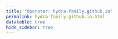 ```yaml
---
title: "Operator: hydra-family.github.io"
permalink: hydra-family.github.io.html
datatable: true
hide_sidebar: true
---
```


<div>                        <script type="text/javascript">window.PlotlyConfig = {MathJaxConfig: 'local'};</script>
        <script src="https://cdn.plot.ly/plotly-latest.min.js"></script>                <div id="6f741b64-4719-4a7c-b3e9-ad70fa0ac69a" class="plotly-graph-div" style="height:100%; width:100%;"></div>            <script type="text/javascript">                                    window.PLOTLYENV=window.PLOTLYENV || {};                                    if (document.getElementById("6f741b64-4719-4a7c-b3e9-ad70fa0ac69a")) {                    Plotly.newPlot(                        "6f741b64-4719-4a7c-b3e9-ad70fa0ac69a",                        [{"name": "exit probability (%)", "type": "scatter", "x": ["2019-10-31", "2019-11-01", "2019-11-02", "2019-11-03", "2019-11-04", "2019-11-05", "2019-11-06", "2019-11-07", "2019-11-08", "2019-11-09", "2019-11-10", "2019-11-11", "2019-11-12", "2019-11-13", "2019-11-14", "2019-11-15", "2019-11-16", "2019-11-17", "2019-11-18", "2019-11-19", "2019-11-20", "2019-11-21", "2019-11-22", "2019-11-23", "2019-11-24", "2019-11-25", "2019-11-26", "2019-11-27", "2019-11-28", "2019-11-29", "2019-11-30", "2019-12-01", "2019-12-02", "2019-12-03", "2019-12-04", "2019-12-05", "2019-12-06", "2019-12-07", "2019-12-08", "2019-12-09", "2019-12-10", "2019-12-11", "2019-12-12", "2019-12-13", "2019-12-14", "2019-12-15", "2019-12-16", "2019-12-17", "2019-12-18", "2019-12-19", "2019-12-20", "2019-12-21", "2019-12-22", "2019-12-23", "2019-12-24", "2019-12-25", "2019-12-26", "2019-12-27", "2019-12-28", "2019-12-29", "2019-12-30", "2019-12-31", "2020-01-01", "2020-01-02", "2020-01-03", "2020-01-04", "2020-01-05", "2020-01-06", "2020-01-07", "2020-01-08", "2020-01-09", "2020-01-10", "2020-01-11", "2020-01-12", "2020-01-13", "2020-01-14", "2020-01-15", "2020-01-16", "2020-01-17", "2020-01-18", "2020-01-19", "2020-01-20", "2020-01-21", "2020-01-22", "2020-01-23", "2020-01-24", "2020-01-25", "2020-01-26", "2020-01-27", "2020-01-28", "2020-01-29", "2020-01-30", "2020-01-31", "2020-02-01", "2020-02-02", "2020-02-03", "2020-02-04", "2020-02-05", "2020-02-06", "2020-02-07", "2020-02-08", "2020-02-09", "2020-02-10", "2020-02-11", "2020-02-12", "2020-02-13", "2020-02-14", "2020-02-15", "2020-02-16", "2020-02-17", "2020-02-18", "2020-02-19", "2020-02-20", "2020-02-21", "2020-02-22", "2020-02-23", "2020-02-24", "2020-02-25", "2020-02-26", "2020-02-27", "2020-02-28", "2020-02-29", "2020-02-29", "2020-02-29", "2020-02-29", "2020-02-29", "2020-02-29", "2020-02-29", "2020-02-29", "2020-02-29", "2020-02-29", "2020-02-29", "2020-02-29", "2020-02-29", "2020-02-29", "2020-02-29", "2020-02-29", "2020-02-29", "2020-02-29", "2020-02-29", "2020-02-29", "2020-02-29", "2020-02-29", "2020-02-29", "2020-02-29", "2020-03-01", "2020-03-02", "2020-03-03", "2020-03-04", "2020-03-05", "2020-03-06", "2020-03-07", "2020-03-08", "2020-03-09", "2020-03-10", "2020-03-11", "2020-03-12", "2020-03-13", "2020-03-14", "2020-03-15", "2020-03-16", "2020-03-17", "2020-03-18", "2020-03-19", "2020-03-20", "2020-03-21", "2020-03-22", "2020-03-23", "2020-03-24", "2020-03-25", "2020-03-26", "2020-03-27", "2020-03-28", "2020-03-29", "2020-03-30", "2020-03-31", "2020-04-01", "2020-04-02", "2020-04-03", "2020-04-04", "2020-04-05", "2020-04-06", "2020-04-07", "2020-04-08", "2020-04-09", "2020-04-10", "2020-04-11", "2020-04-12", "2020-04-13", "2020-04-14", "2020-04-15", "2020-04-16", "2020-04-17", "2020-04-18", "2020-04-19", "2020-04-20", "2020-04-21", "2020-04-22", "2020-04-23", "2020-04-24", "2020-04-25", "2020-04-26", "2020-04-27", "2020-04-28", "2020-04-29", "2020-04-30", "2020-05-01", "2020-05-02", "2020-05-03", "2020-05-04", "2020-05-05", "2020-05-06", "2020-05-07", "2020-05-08", "2020-05-09", "2020-05-10", "2020-05-12", "2020-05-12", "2020-05-13", "2020-05-14", "2020-05-15", "2020-05-16", "2020-05-17", "2020-05-18", "2020-05-19", "2020-05-20", "2020-05-20", "2020-05-20", "2020-05-20", "2020-05-20", "2020-05-20", "2020-05-20", "2020-05-20", "2020-05-20", "2020-05-20", "2020-05-20", "2020-05-20", "2020-05-20", "2020-05-20", "2020-05-20", "2020-05-20", "2020-05-20", "2020-05-20", "2020-05-20", "2020-05-20", "2020-05-21", "2020-05-21", "2020-05-21", "2020-05-21", "2020-05-21", "2020-05-21", "2020-05-21", "2020-05-21", "2020-05-21", "2020-05-21", "2020-05-21", "2020-05-21", "2020-05-21", "2020-05-21", "2020-05-21", "2020-05-21", "2020-05-21", "2020-05-21", "2020-05-21", "2020-05-21", "2020-05-21", "2020-05-21", "2020-05-21", "2020-05-22", "2020-05-22", "2020-05-22", "2020-05-22", "2020-05-22", "2020-05-22", "2020-05-22", "2020-05-22", "2020-05-22", "2020-05-22", "2020-05-22", "2020-05-22", "2020-05-22", "2020-05-22", "2020-05-22", "2020-05-22", "2020-05-22", "2020-05-22", "2020-05-22", "2020-05-22", "2020-05-22", "2020-05-22", "2020-05-22", "2020-05-22", "2020-05-23", "2020-05-24", "2020-05-25", "2020-05-26", "2020-05-27", "2020-05-28", "2020-05-29", "2020-05-30", "2020-05-31", "2020-06-01", "2020-06-02", "2020-06-03", "2020-06-04", "2020-06-05", "2020-06-06", "2020-06-07", "2020-06-08", "2020-06-09", "2020-06-10", "2020-06-11", "2020-06-12", "2020-06-13", "2020-06-14", "2020-06-15", "2020-06-16", "2020-06-17", "2020-06-18", "2020-06-19", "2020-06-20", "2020-06-21", "2020-06-22", "2020-06-22", "2020-06-22", "2020-06-22", "2020-06-22", "2020-06-22", "2020-06-22", "2020-06-22", "2020-06-22", "2020-06-22", "2020-06-22", "2020-06-22", "2020-06-22", "2020-06-22", "2020-06-22", "2020-06-22", "2020-06-22", "2020-06-22", "2020-06-22", "2020-06-22", "2020-06-22", "2020-06-22", "2020-06-22", "2020-06-22", "2020-06-23", "2020-06-24", "2020-06-25", "2020-06-26", "2020-06-27", "2020-06-28", "2020-06-29", "2020-06-30", "2020-07-01", "2020-07-02", "2020-07-03", "2020-07-04", "2020-07-05", "2020-07-06", "2020-07-07", "2020-07-08", "2020-07-09", "2020-07-10", "2020-07-11", "2020-07-12", "2020-07-13", "2020-07-14", "2020-07-15", "2020-07-16", "2020-07-17", "2020-07-18", "2020-07-19", "2020-07-20", "2020-07-21", "2020-07-22", "2020-07-23", "2020-07-24", "2020-07-25", "2020-07-26", "2020-07-27", "2020-07-28", "2020-07-29", "2020-07-30", "2020-07-31", "2020-08-01", "2020-08-02", "2020-08-03", "2020-08-04", "2020-08-04", "2020-08-05", "2020-08-06", "2020-08-07", "2020-08-08", "2020-08-09", "2020-08-10", "2020-08-11", "2020-08-12", "2020-08-13", "2020-08-14", "2020-08-15", "2020-08-16", "2020-08-17", "2020-08-18", "2020-08-19", "2020-08-20", "2020-08-21", "2020-08-22", "2020-08-23", "2020-08-24", "2020-08-25", "2020-08-26", "2020-08-27", "2020-08-28", "2020-08-29", "2020-08-30", "2020-08-31", "2020-09-01", "2020-09-02", "2020-09-03", "2020-09-04", "2020-09-05", "2020-09-06", "2020-09-08", "2020-09-09", "2020-09-10", "2020-09-11", "2020-09-12", "2020-09-13", "2020-09-14", "2020-09-15", "2020-09-16", "2020-09-17", "2020-09-18", "2020-09-19", "2020-09-20", "2020-09-21", "2020-09-22", "2020-09-23", "2020-09-24", "2020-09-25", "2020-09-26", "2020-09-27", "2020-09-28", "2020-09-29", "2020-09-30", "2020-10-01", "2020-10-02", "2020-10-03", "2020-10-04", "2020-10-05", "2020-10-06", "2020-10-07", "2020-10-08", "2020-10-09", "2020-10-10", "2020-10-11", "2020-10-12", "2020-10-13", "2020-10-14", "2020-10-15", "2020-10-16", "2020-10-17", "2020-10-18", "2020-10-19", "2020-10-20", "2020-10-21", "2020-10-22", "2020-10-23", "2020-10-24", "2020-10-25", "2020-10-26", "2020-10-27", "2020-10-28", "2020-10-30", "2020-10-31", "2020-11-01", "2020-11-02", "2020-11-03", "2020-11-04", "2020-11-05", "2020-11-06", "2020-11-07", "2020-11-08", "2020-11-09", "2020-11-10", "2020-11-11", "2020-11-12", "2020-11-13", "2020-11-14", "2020-11-15", "2020-11-17", "2020-11-18", "2020-11-19", "2020-11-20", "2020-11-21", "2020-11-22", "2020-11-23", "2020-11-24", "2020-11-25", "2020-11-26", "2020-11-27", "2020-11-28", "2020-11-29", "2020-11-30", "2020-12-01", "2020-12-02", "2020-12-03", "2020-12-04", "2020-12-05", "2020-12-06", "2020-12-07", "2020-12-09", "2020-12-10", "2020-12-11", "2020-12-12", "2020-12-13", "2020-12-14", "2020-12-16", "2020-12-19", "2020-12-20", "2020-12-22", "2020-12-24", "2020-12-25", "2020-12-26", "2020-12-27", "2020-12-28", "2020-12-29", "2020-12-30", "2020-12-31", "2021-01-01", "2021-01-02", "2021-01-03", "2021-01-04", "2021-01-05", "2021-01-07", "2021-01-08", "2021-01-09", "2021-01-10", "2021-01-11", "2021-01-12", "2021-01-13", "2021-01-14", "2021-01-15", "2021-01-16", "2021-01-17", "2021-01-18", "2021-01-19", "2021-01-20", "2021-01-21", "2021-01-22", "2021-01-23", "2021-01-24", "2021-01-25", "2021-01-26", "2021-01-27", "2021-01-28", "2021-01-29", "2021-01-30", "2021-01-31", "2021-02-01", "2021-02-02", "2021-02-03", "2021-02-04", "2021-02-05", "2021-02-06", "2021-02-07", "2021-02-08", "2021-02-09", "2021-02-10", "2021-02-11", "2021-02-12", "2021-02-13", "2021-02-14", "2021-02-15", "2021-02-16", "2021-02-17", "2021-02-18", "2021-02-19", "2021-02-20", "2021-02-21", "2021-02-22", "2021-02-23", "2021-02-24", "2021-02-25", "2021-02-26", "2021-02-27", "2021-02-28", "2021-03-01", "2021-03-02", "2021-03-03", "2021-03-04", "2021-03-05", "2021-03-06", "2021-03-07", "2021-03-08", "2021-03-09", "2021-03-10", "2021-03-11", "2021-03-13", "2021-03-14", "2021-03-15", "2021-03-16", "2021-03-17", "2021-03-18", "2021-03-19", "2021-03-20", "2021-03-21", "2021-03-22", "2021-03-23", "2021-03-24", "2021-03-25", "2021-03-26", "2021-03-27", "2021-03-28", "2021-03-29", "2021-03-30", "2021-03-31", "2021-04-01", "2021-04-02", "2021-04-03", "2021-04-04", "2021-04-05", "2021-04-06", "2021-04-07", "2021-04-08", "2021-04-09", "2021-04-10", "2021-04-11", "2021-04-12", "2021-04-13", "2021-04-14", "2021-04-15", "2021-04-16", "2021-04-17", "2021-04-18", "2021-04-19", "2021-04-20", "2021-04-21", "2021-04-22", "2021-04-23", "2021-04-24", "2021-04-25", "2021-04-26", "2021-04-27", "2021-04-28", "2021-04-29", "2021-04-30", "2021-05-01", "2021-05-02", "2021-05-03", "2021-05-04", "2021-05-05", "2021-05-06", "2021-05-07", "2021-05-08", "2021-05-09", "2021-05-10", "2021-05-11", "2021-05-12", "2021-05-13", "2021-05-14", "2021-05-15", "2021-05-16", "2021-05-17", "2021-05-18", "2021-05-19", "2021-05-20", "2021-05-21", "2021-05-22", "2021-05-23", "2021-05-24", "2021-05-25", "2021-05-26", "2021-05-27", "2021-05-28", "2021-05-29", "2021-05-30", "2021-05-31", "2021-06-01", "2021-06-02", "2021-06-03", "2021-06-04", "2021-06-05", "2021-06-06", "2021-06-07", "2021-06-09", "2021-06-10", "2021-06-11", "2021-06-12", "2021-06-13", "2021-06-14", "2021-06-15", "2021-06-16", "2021-06-17", "2021-06-18", "2021-06-19", "2021-06-20", "2021-06-21", "2021-06-22", "2021-06-23", "2021-06-24", "2021-06-25", "2021-06-26", "2021-06-27", "2021-06-28", "2021-06-29", "2021-06-30", "2021-07-01", "2021-07-02", "2021-07-03"], "xaxis": "x", "y": [0.15, 0.15, 0.12, 0.11, 0.11, 0.12, 0.15, 0.15, 0.16, 0.17, 0.18, 0.17, 0.16, 0.2, 0.18, 0.17, 0.13, 0.16, 0.17, 0.17, 0.18, 0.15, 0.16, 0.16, 0.16, 0.16, 0.16, 0.17, 0.17, 0.17, 0.16, 0.16, 0.14, 0.15, 0.15, 0.12, 0.14, 0.16, 0.13, 0.13, 0.15, 0.13, 0.14, 0.16, 0.16, 0.18, 0.17, 0.17, 0.14, 0.15, 0.16, 0.16, 0.16, 0.17, 0.16, 0.15, 0.14, 0.16, 0.17, 0.13, 0.14, 0.15, 0.15, 0.17, 0.16, 0.14, 0.17, 0.18, 0.13, 0.14, 0.13, 0.13, 0.14, 0.14, 0.15, 0.16, 0.13, 0.16, 0.15, 0.18, 0.15, 0.15, 0.16, 0.18, 0.17, 0.16, 0.18, 0.18, 0.19, 0.16, 0.15, 0.14, 0.18, 0.19, 0.19, 0.18, 0.15, 0.17, 0.14, 0.16, 0.17, 0.19, 0.17, 0.19, 0.19, 0.17, 0.17, 0.14, 0.14, 0.15, 0.14, 0.12, 0.15, 0.16, 0.14, 0.14, 0.14, 0.14, 0.15, 0.14, 0.14, 0.14, 0.14, 0.14, 0.14, 0.14, 0.14, 0.14, 0.14, 0.14, 0.14, 0.14, 0.14, 0.14, 0.14, 0.14, 0.14, 0.14, 0.14, 0.14, 0.14, 0.14, 0.14, 0.14, 0.14, 0.12, 0.12, 0.13, 0.14, 0.14, 0.14, 0.15, 0.17, 0.16, 0.17, 0.16, 0.14, 0.14, 0.14, 0.13, 0.14, 0.16, 0.15, 0.14, 0.13, 0.14, 0.15, 0.14, 0.15, 0.14, 0.13, 0.14, 0.12, 0.12, 0.14, 0.12, 0.13, 0.13, 0.12, 0.13, 0.13, 0.13, 0.14, 0.14, 0.14, 0.14, 0.14, 0.14, 0.14, 0.13, 0.12, 0.14, 0.13, 0.13, 0.14, 0.15, 0.12, 0.14, 0.14, 0.14, 0.14, 0.13, 0.13, 0.13, 0.13, 0.14, 0.12, 0.13, 0.13, 0.13, 0.13, 0.12, 0.11, 0.12, 0.12, 0.11, 0.11, 0.11, 0.1, 0.12, 0.12, 0.12, 0.12, 0.13, 0.13, 0.13, 0.13, 0.14, 0.13, 0.13, 0.13, 0.13, 0.13, 0.14, 0.13, 0.13, 0.13, 0.13, 0.13, 0.14, 0.13, 0.13, 0.13, 0.13, 0.13, 0.14, 0.11, 0.13, 0.14, 0.11, 0.11, 0.13, 0.14, 0.11, 0.11, 0.14, 0.11, 0.13, 0.14, 0.11, 0.11, 0.14, 0.11, 0.13, 0.14, 0.11, 0.11, 0.13, 0.14, 0.14, 0.15, 0.15, 0.14, 0.15, 0.14, 0.14, 0.15, 0.15, 0.14, 0.11, 0.15, 0.15, 0.14, 0.16, 0.15, 0.14, 0.14, 0.15, 0.15, 0.14, 0.16, 0.15, 0.13, 0.14, 0.15, 0.15, 0.14, 0.12, 0.12, 0.12, 0.12, 0.11, 0.12, 0.13, 0.12, 0.13, 0.1, 0.12, 0.12, 0.11, 0.11, 0.13, 0.14, 0.15, 0.17, 0.16, 0.18, 0.18, 0.2, 0.2, 0.19, 0.19, 0.24, 0.24, 0.24, 0.25, 0.24, 0.24, 0.25, 0.25, 0.24, 0.23, 0.24, 0.24, 0.25, 0.24, 0.24, 0.24, 0.24, 0.24, 0.24, 0.24, 0.25, 0.24, 0.24, 0.25, 0.25, 0.25, 0.24, 0.23, 0.22, 0.23, 0.22, 0.2, 0.2, 0.22, 0.22, 0.23, 0.25, 0.25, 0.28, 0.27, 0.29, 0.29, 0.29, 0.26, 0.27, 0.2, 0.22, 0.24, 0.27, 0.25, 0.25, 0.24, 0.2, 0.22, 0.23, 0.21, 0.22, 0.21, 0.21, 0.2, 0.21, 0.21, 0.2, 0.2, 0.19, 0.2, 0.21, 0.22, 0.23, 0.23, 0.25, 0.25, 0.23, 0.24, 0.25, 0.25, 0.24, 0.23, 0.24, 0.23, 0.27, 0.28, 0.25, 0.26, 0.26, 0.26, 0.28, 0.27, 0.25, 0.28, 0.29, 0.28, 0.26, 0.26, 0.25, 0.22, 0.25, 0.24, 0.27, 0.29, 0.27, 0.26, 0.23, 0.24, 0.24, 0.23, 0.22, 0.23, 0.23, 0.24, 0.26, 0.25, 0.22, 0.25, 0.23, 0.23, 0.24, 0.22, 0.23, 0.24, 0.24, 0.23, 0.24, 0.26, 0.24, 0.23, 0.25, 0.23, 0.25, 0.25, 0.28, 0.26, 0.24, 0.24, 0.25, 0.26, 0.25, 0.25, 0.25, 0.25, 0.25, 0.25, 0.23, 0.26, 0.27, 0.28, 0.28, 0.26, 0.26, 0.25, 0.27, 0.27, 0.25, 0.3, 0.28, 0.31, 0.33, 0.32, 0.3, 0.3, 0.28, 0.29, 0.27, 0.28, 0.31, 0.29, 0.28, 0.29, 0.28, 0.3, 0.27, 0.27, 0.25, 0.27, 0.25, 0.25, 0.26, 0.26, 0.24, 0.26, 0.27, 0.27, 0.28, 0.26, 0.26, 0.25, 0.27, 0.28, 0.3, 0.3, 0.36, 0.38, 0.33, 0.4, 0.43, 0.46, 0.51, 0.55, 0.61, 0.58, 0.64, 0.61, 0.59, 0.59, 0.6, 0.54, 0.6, 0.57, 0.55, 0.58, 0.56, 0.5, 0.52, 0.57, 0.59, 0.59, 0.57, 0.51, 0.59, 0.7, 0.65, 0.67, 0.7, 0.79, 0.81, 0.84, 0.89, 0.91, 0.91, 0.94, 0.92, 0.95, 0.98, 1.0, 0.89, 0.99, 0.98, 0.93, 0.98, 0.97, 0.93, 0.99, 1.09, 1.15, 1.14, 1.05, 1.02, 1.08, 1.08, 1.04, 1.0, 1.03, 1.01, 1.02, 1.05, 1.08, 1.24, 1.34, 1.45, 1.23, 1.21, 1.17, 1.11, 1.19, 1.23, 1.18, 1.2, 1.18, 1.21, 1.24, 1.23, 1.23, 1.2, 1.15, 1.25, 1.26, 1.25, 1.23, 1.21, 1.29, 1.43, 1.38, 1.37, 1.42, 1.45, 1.49, 1.46, 1.46, 1.42, 1.39, 1.47, 1.47, 1.38, 1.47, 1.47, 1.48, 1.5, 1.42, 1.43, 1.45, 1.44, 1.48, 1.38, 1.31, 1.35, 1.37, 1.34, 1.37, 1.39, 1.36, 1.32, 1.33, 1.36, 1.42, 1.46, 1.45, 1.46, 1.52, 1.52, 1.49, 1.35, 1.54, 1.56, 1.67, 1.57, 1.61, 1.64, 1.64, 1.57, 1.6, 1.53, 1.67, 1.7, 1.61, 1.61, 1.53, 1.55, 1.65, 1.64, 1.52, 1.59, 1.51, 1.47, 1.54, 1.55, 1.58, 1.57, 1.57, 1.55, 1.57, 1.6, 1.6, 1.62, 1.61, 1.61, 1.53, 1.45, 1.39, 1.46, 1.5, 1.47, 1.5, 1.56, 1.53, 1.5, 1.47, 1.44, 1.47, 1.6, 1.65, 1.8, 1.84, 1.87, 2.01, 2.01, 2.0, 2.03, 2.09, 2.07, 2.14, 2.24, 2.16, 2.25, 2.26, 2.36, 2.4, 2.49, 2.53, 2.59], "yaxis": "y"}, {"name": "guard probability (%)", "type": "scatter", "x": ["2019-10-31", "2019-11-01", "2019-11-02", "2019-11-03", "2019-11-04", "2019-11-05", "2019-11-06", "2019-11-07", "2019-11-08", "2019-11-09", "2019-11-10", "2019-11-11", "2019-11-12", "2019-11-13", "2019-11-14", "2019-11-15", "2019-11-16", "2019-11-17", "2019-11-18", "2019-11-19", "2019-11-20", "2019-11-21", "2019-11-22", "2019-11-23", "2019-11-24", "2019-11-25", "2019-11-26", "2019-11-27", "2019-11-28", "2019-11-29", "2019-11-30", "2019-12-01", "2019-12-02", "2019-12-03", "2019-12-04", "2019-12-05", "2019-12-06", "2019-12-07", "2019-12-08", "2019-12-09", "2019-12-10", "2019-12-11", "2019-12-12", "2019-12-13", "2019-12-14", "2019-12-15", "2019-12-16", "2019-12-17", "2019-12-18", "2019-12-19", "2019-12-20", "2019-12-21", "2019-12-22", "2019-12-23", "2019-12-24", "2019-12-25", "2019-12-26", "2019-12-27", "2019-12-28", "2019-12-29", "2019-12-30", "2019-12-31", "2020-01-01", "2020-01-02", "2020-01-03", "2020-01-04", "2020-01-05", "2020-01-06", "2020-01-07", "2020-01-08", "2020-01-09", "2020-01-10", "2020-01-11", "2020-01-12", "2020-01-13", "2020-01-14", "2020-01-15", "2020-01-16", "2020-01-17", "2020-01-18", "2020-01-19", "2020-01-20", "2020-01-21", "2020-01-22", "2020-01-23", "2020-01-24", "2020-01-25", "2020-01-26", "2020-01-27", "2020-01-28", "2020-01-29", "2020-01-30", "2020-01-31", "2020-02-01", "2020-02-02", "2020-02-03", "2020-02-04", "2020-02-05", "2020-02-06", "2020-02-07", "2020-02-08", "2020-02-09", "2020-02-10", "2020-02-11", "2020-02-12", "2020-02-13", "2020-02-14", "2020-02-15", "2020-02-16", "2020-02-17", "2020-02-18", "2020-02-19", "2020-02-20", "2020-02-21", "2020-02-22", "2020-02-23", "2020-02-24", "2020-02-25", "2020-02-26", "2020-02-27", "2020-02-28", "2020-02-29", "2020-02-29", "2020-02-29", "2020-02-29", "2020-02-29", "2020-02-29", "2020-02-29", "2020-02-29", "2020-02-29", "2020-02-29", "2020-02-29", "2020-02-29", "2020-02-29", "2020-02-29", "2020-02-29", "2020-02-29", "2020-02-29", "2020-02-29", "2020-02-29", "2020-02-29", "2020-02-29", "2020-02-29", "2020-02-29", "2020-02-29", "2020-03-01", "2020-03-02", "2020-03-03", "2020-03-04", "2020-03-05", "2020-03-06", "2020-03-07", "2020-03-08", "2020-03-09", "2020-03-10", "2020-03-11", "2020-03-12", "2020-03-13", "2020-03-14", "2020-03-15", "2020-03-16", "2020-03-17", "2020-03-18", "2020-03-19", "2020-03-20", "2020-03-21", "2020-03-22", "2020-03-23", "2020-03-24", "2020-03-25", "2020-03-26", "2020-03-27", "2020-03-28", "2020-03-29", "2020-03-30", "2020-03-31", "2020-04-01", "2020-04-02", "2020-04-03", "2020-04-04", "2020-04-05", "2020-04-06", "2020-04-07", "2020-04-08", "2020-04-09", "2020-04-10", "2020-04-11", "2020-04-12", "2020-04-13", "2020-04-14", "2020-04-15", "2020-04-16", "2020-04-17", "2020-04-18", "2020-04-19", "2020-04-20", "2020-04-21", "2020-04-22", "2020-04-23", "2020-04-24", "2020-04-25", "2020-04-26", "2020-04-27", "2020-04-28", "2020-04-29", "2020-04-30", "2020-05-01", "2020-05-02", "2020-05-03", "2020-05-04", "2020-05-05", "2020-05-06", "2020-05-07", "2020-05-08", "2020-05-09", "2020-05-10", "2020-05-12", "2020-05-12", "2020-05-13", "2020-05-14", "2020-05-15", "2020-05-16", "2020-05-17", "2020-05-18", "2020-05-19", "2020-05-20", "2020-05-20", "2020-05-20", "2020-05-20", "2020-05-20", "2020-05-20", "2020-05-20", "2020-05-20", "2020-05-20", "2020-05-20", "2020-05-20", "2020-05-20", "2020-05-20", "2020-05-20", "2020-05-20", "2020-05-20", "2020-05-20", "2020-05-20", "2020-05-20", "2020-05-20", "2020-05-21", "2020-05-21", "2020-05-21", "2020-05-21", "2020-05-21", "2020-05-21", "2020-05-21", "2020-05-21", "2020-05-21", "2020-05-21", "2020-05-21", "2020-05-21", "2020-05-21", "2020-05-21", "2020-05-21", "2020-05-21", "2020-05-21", "2020-05-21", "2020-05-21", "2020-05-21", "2020-05-21", "2020-05-21", "2020-05-21", "2020-05-22", "2020-05-22", "2020-05-22", "2020-05-22", "2020-05-22", "2020-05-22", "2020-05-22", "2020-05-22", "2020-05-22", "2020-05-22", "2020-05-22", "2020-05-22", "2020-05-22", "2020-05-22", "2020-05-22", "2020-05-22", "2020-05-22", "2020-05-22", "2020-05-22", "2020-05-22", "2020-05-22", "2020-05-22", "2020-05-22", "2020-05-22", "2020-05-23", "2020-05-24", "2020-05-25", "2020-05-26", "2020-05-27", "2020-05-28", "2020-05-29", "2020-05-30", "2020-05-31", "2020-06-01", "2020-06-02", "2020-06-03", "2020-06-04", "2020-06-05", "2020-06-06", "2020-06-07", "2020-06-08", "2020-06-09", "2020-06-10", "2020-06-11", "2020-06-12", "2020-06-13", "2020-06-14", "2020-06-15", "2020-06-16", "2020-06-17", "2020-06-18", "2020-06-19", "2020-06-20", "2020-06-21", "2020-06-22", "2020-06-22", "2020-06-22", "2020-06-22", "2020-06-22", "2020-06-22", "2020-06-22", "2020-06-22", "2020-06-22", "2020-06-22", "2020-06-22", "2020-06-22", "2020-06-22", "2020-06-22", "2020-06-22", "2020-06-22", "2020-06-22", "2020-06-22", "2020-06-22", "2020-06-22", "2020-06-22", "2020-06-22", "2020-06-22", "2020-06-22", "2020-06-23", "2020-06-24", "2020-06-25", "2020-06-26", "2020-06-27", "2020-06-28", "2020-06-29", "2020-06-30", "2020-07-01", "2020-07-02", "2020-07-03", "2020-07-04", "2020-07-05", "2020-07-06", "2020-07-07", "2020-07-08", "2020-07-09", "2020-07-10", "2020-07-11", "2020-07-12", "2020-07-13", "2020-07-14", "2020-07-15", "2020-07-16", "2020-07-17", "2020-07-18", "2020-07-19", "2020-07-20", "2020-07-21", "2020-07-22", "2020-07-23", "2020-07-24", "2020-07-25", "2020-07-26", "2020-07-27", "2020-07-28", "2020-07-29", "2020-07-30", "2020-07-31", "2020-08-01", "2020-08-02", "2020-08-03", "2020-08-04", "2020-08-04", "2020-08-05", "2020-08-06", "2020-08-07", "2020-08-08", "2020-08-09", "2020-08-10", "2020-08-11", "2020-08-12", "2020-08-13", "2020-08-14", "2020-08-15", "2020-08-16", "2020-08-17", "2020-08-18", "2020-08-19", "2020-08-20", "2020-08-21", "2020-08-22", "2020-08-23", "2020-08-24", "2020-08-25", "2020-08-26", "2020-08-27", "2020-08-28", "2020-08-29", "2020-08-30", "2020-08-31", "2020-09-01", "2020-09-02", "2020-09-03", "2020-09-04", "2020-09-05", "2020-09-06", "2020-09-08", "2020-09-09", "2020-09-10", "2020-09-11", "2020-09-12", "2020-09-13", "2020-09-14", "2020-09-15", "2020-09-16", "2020-09-17", "2020-09-18", "2020-09-19", "2020-09-20", "2020-09-21", "2020-09-22", "2020-09-23", "2020-09-24", "2020-09-25", "2020-09-26", "2020-09-27", "2020-09-28", "2020-09-29", "2020-09-30", "2020-10-01", "2020-10-02", "2020-10-03", "2020-10-04", "2020-10-05", "2020-10-06", "2020-10-07", "2020-10-08", "2020-10-09", "2020-10-10", "2020-10-11", "2020-10-12", "2020-10-13", "2020-10-14", "2020-10-15", "2020-10-16", "2020-10-17", "2020-10-18", "2020-10-19", "2020-10-20", "2020-10-21", "2020-10-22", "2020-10-23", "2020-10-24", "2020-10-25", "2020-10-26", "2020-10-27", "2020-10-28", "2020-10-30", "2020-10-31", "2020-11-01", "2020-11-02", "2020-11-03", "2020-11-04", "2020-11-05", "2020-11-06", "2020-11-07", "2020-11-08", "2020-11-09", "2020-11-10", "2020-11-11", "2020-11-12", "2020-11-13", "2020-11-14", "2020-11-15", "2020-11-17", "2020-11-18", "2020-11-19", "2020-11-20", "2020-11-21", "2020-11-22", "2020-11-23", "2020-11-24", "2020-11-25", "2020-11-26", "2020-11-27", "2020-11-28", "2020-11-29", "2020-11-30", "2020-12-01", "2020-12-02", "2020-12-03", "2020-12-04", "2020-12-05", "2020-12-06", "2020-12-07", "2020-12-09", "2020-12-10", "2020-12-11", "2020-12-12", "2020-12-13", "2020-12-14", "2020-12-16", "2020-12-19", "2020-12-20", "2020-12-22", "2020-12-24", "2020-12-25", "2020-12-26", "2020-12-27", "2020-12-28", "2020-12-29", "2020-12-30", "2020-12-31", "2021-01-01", "2021-01-02", "2021-01-03", "2021-01-04", "2021-01-05", "2021-01-07", "2021-01-08", "2021-01-09", "2021-01-10", "2021-01-11", "2021-01-12", "2021-01-13", "2021-01-14", "2021-01-15", "2021-01-16", "2021-01-17", "2021-01-18", "2021-01-19", "2021-01-20", "2021-01-21", "2021-01-22", "2021-01-23", "2021-01-24", "2021-01-25", "2021-01-26", "2021-01-27", "2021-01-28", "2021-01-29", "2021-01-30", "2021-01-31", "2021-02-01", "2021-02-02", "2021-02-03", "2021-02-04", "2021-02-05", "2021-02-06", "2021-02-07", "2021-02-08", "2021-02-09", "2021-02-10", "2021-02-11", "2021-02-12", "2021-02-13", "2021-02-14", "2021-02-15", "2021-02-16", "2021-02-17", "2021-02-18", "2021-02-19", "2021-02-20", "2021-02-21", "2021-02-22", "2021-02-23", "2021-02-24", "2021-02-25", "2021-02-26", "2021-02-27", "2021-02-28", "2021-03-01", "2021-03-02", "2021-03-03", "2021-03-04", "2021-03-05", "2021-03-06", "2021-03-07", "2021-03-08", "2021-03-09", "2021-03-10", "2021-03-11", "2021-03-13", "2021-03-14", "2021-03-15", "2021-03-16", "2021-03-17", "2021-03-18", "2021-03-19", "2021-03-20", "2021-03-21", "2021-03-22", "2021-03-23", "2021-03-24", "2021-03-25", "2021-03-26", "2021-03-27", "2021-03-28", "2021-03-29", "2021-03-30", "2021-03-31", "2021-04-01", "2021-04-02", "2021-04-03", "2021-04-04", "2021-04-05", "2021-04-06", "2021-04-07", "2021-04-08", "2021-04-09", "2021-04-10", "2021-04-11", "2021-04-12", "2021-04-13", "2021-04-14", "2021-04-15", "2021-04-16", "2021-04-17", "2021-04-18", "2021-04-19", "2021-04-20", "2021-04-21", "2021-04-22", "2021-04-23", "2021-04-24", "2021-04-25", "2021-04-26", "2021-04-27", "2021-04-28", "2021-04-29", "2021-04-30", "2021-05-01", "2021-05-02", "2021-05-03", "2021-05-04", "2021-05-05", "2021-05-06", "2021-05-07", "2021-05-08", "2021-05-09", "2021-05-10", "2021-05-11", "2021-05-12", "2021-05-13", "2021-05-14", "2021-05-15", "2021-05-16", "2021-05-17", "2021-05-18", "2021-05-19", "2021-05-20", "2021-05-21", "2021-05-22", "2021-05-23", "2021-05-24", "2021-05-25", "2021-05-26", "2021-05-27", "2021-05-28", "2021-05-29", "2021-05-30", "2021-05-31", "2021-06-01", "2021-06-02", "2021-06-03", "2021-06-04", "2021-06-05", "2021-06-06", "2021-06-07", "2021-06-09", "2021-06-10", "2021-06-11", "2021-06-12", "2021-06-13", "2021-06-14", "2021-06-15", "2021-06-16", "2021-06-17", "2021-06-18", "2021-06-19", "2021-06-20", "2021-06-21", "2021-06-22", "2021-06-23", "2021-06-24", "2021-06-25", "2021-06-26", "2021-06-27", "2021-06-28", "2021-06-29", "2021-06-30", "2021-07-01", "2021-07-02", "2021-07-03"], "xaxis": "x", "y": [0.0, 0.0, 0.0, 0.0, 0.0, 0.0, 0.0, 0.0, 0.0, 0.0, 0.0, 0.0, 0.0, 0.0, 0.0, 0.0, 0.0, 0.0, 0.0, 0.0, 0.0, 0.0, 0.0, 0.0, 0.0, 0.0, 0.0, 0.0, 0.0, 0.0, 0.0, 0.0, 0.0, 0.0, 0.0, 0.0, 0.0, 0.0, 0.0, 0.0, 0.0, 0.0, 0.0, 0.0, 0.0, 0.0, 0.0, 0.0, 0.0, 0.0, 0.0, 0.0, 0.0, 0.0, 0.0, 0.0, 0.0, 0.0, 0.0, 0.0, 0.0, 0.0, 0.0, 0.0, 0.0, 0.0, 0.0, 0.0, 0.0, 0.0, 0.0, 0.0, 0.0, 0.0, 0.0, 0.0, 0.0, 0.0, 0.0, 0.0, 0.0, 0.0, 0.0, 0.0, 0.0, 0.0, 0.0, 0.0, 0.0, 0.0, 0.0, 0.0, 0.0, 0.0, 0.0, 0.0, 0.0, 0.0, 0.0, 0.0, 0.0, 0.0, 0.0, 0.0, 0.0, 0.0, 0.0, 0.0, 0.0, 0.0, 0.0, 0.0, 0.0, 0.0, 0.0, 0.0, 0.0, 0.0, 0.0, 0.0, 0.0, 0.0, 0.0, 0.0, 0.0, 0.0, 0.0, 0.0, 0.0, 0.0, 0.0, 0.0, 0.0, 0.0, 0.0, 0.0, 0.0, 0.0, 0.0, 0.0, 0.0, 0.0, 0.0, 0.0, 0.0, 0.0, 0.0, 0.0, 0.0, 0.0, 0.0, 0.0, 0.0, 0.0, 0.0, 0.0, 0.0, 0.0, 0.0, 0.0, 0.0, 0.0, 0.0, 0.0, 0.0, 0.0, 0.0, 0.0, 0.0, 0.0, 0.0, 0.0, 0.0, 0.0, 0.0, 0.0, 0.0, 0.0, 0.0, 0.0, 0.0, 0.0, 0.0, 0.0, 0.0, 0.0, 0.0, 0.0, 0.0, 0.0, 0.0, 0.0, 0.0, 0.0, 0.0, 0.0, 0.0, 0.0, 0.0, 0.0, 0.0, 0.0, 0.0, 0.0, 0.0, 0.0, 0.0, 0.0, 0.0, 0.0, 0.0, 0.0, 0.0, 0.0, 0.0, 0.0, 0.0, 0.0, 0.0, 0.0, 0.0, 0.0, 0.0, 0.0, 0.0, 0.0, 0.0, 0.0, 0.0, 0.0, 0.0, 0.0, 0.0, 0.0, 0.0, 0.0, 0.0, 0.0, 0.0, 0.0, 0.0, 0.0, 0.0, 0.0, 0.0, 0.0, 0.0, 0.0, 0.0, 0.0, 0.0, 0.0, 0.0, 0.0, 0.0, 0.0, 0.0, 0.0, 0.0, 0.0, 0.0, 0.0, 0.0, 0.0, 0.0, 0.0, 0.0, 0.0, 0.0, 0.0, 0.0, 0.0, 0.0, 0.0, 0.0, 0.0, 0.0, 0.0, 0.0, 0.0, 0.0, 0.0, 0.0, 0.0, 0.0, 0.0, 0.0, 0.0, 0.0, 0.0, 0.0, 0.0, 0.0, 0.0, 0.0, 0.0, 0.0, 0.0, 0.0, 0.0, 0.0, 0.0, 0.0, 0.0, 0.0, 0.0, 0.0, 0.0, 0.0, 0.0, 0.0, 0.0, 0.0, 0.0, 0.0, 0.0, 0.0, 0.0, 0.0, 0.0, 0.0, 0.0, 0.0, 0.0, 0.0, 0.0, 0.0, 0.0, 0.0, 0.0, 0.0, 0.0, 0.0, 0.0, 0.0, 0.0, 0.0, 0.0, 0.0, 0.0, 0.0, 0.0, 0.0, 0.0, 0.0, 0.0, 0.0, 0.0, 0.0, 0.0, 0.0, 0.0, 0.0, 0.0, 0.0, 0.0, 0.0, 0.0, 0.0, 0.0, 0.0, 0.0, 0.0, 0.0, 0.0, 0.0, 0.0, 0.0, 0.0, 0.0, 0.0, 0.0, 0.0, 0.0, 0.01, 0.0, 0.01, 0.01, 0.0, 0.0, 0.0, 0.0, 0.01, 0.01, 0.01, 0.01, 0.01, 0.01, 0.01, 0.0, 0.0, 0.0, 0.0, 0.0, 0.0, 0.0, 0.0, 0.0, 0.0, 0.0, 0.0, 0.0, 0.0, 0.0, 0.0, 0.0, 0.0, 0.0, 0.0, 0.0, 0.0, 0.0, 0.0, 0.0, 0.0, 0.0, 0.0, 0.0, 0.0, 0.0, 0.0, 0.0, 0.0, 0.0, 0.0, 0.0, 0.0, 0.0, 0.0, 0.0, 0.0, 0.0, 0.0, 0.0, 0.0, 0.0, 0.0, 0.0, 0.0, 0.0, 0.0, 0.0, 0.0, 0.0, 0.0, 0.0, 0.0, 0.0, 0.0, 0.0, 0.0, 0.0, 0.0, 0.0, 0.0, 0.0, 0.0, 0.0, 0.0, 0.0, 0.0, 0.0, 0.0, 0.0, 0.0, 0.0, 0.0, 0.0, 0.0, 0.0, 0.0, 0.0, 0.0, 0.0, 0.0, 0.0, 0.0, 0.0, 0.0, 0.0, 0.0, 0.0, 0.0, 0.0, 0.0, 0.0, 0.0, 0.0, 0.0, 0.0, 0.0, 0.0, 0.0, 0.0, 0.0, 0.0, 0.0, 0.0, 0.0, 0.0, 0.0, 0.0, 0.0, 0.0, 0.0, 0.0, 0.0, 0.0, 0.0, 0.0, 0.0, 0.0, 0.0, 0.0, 0.0, 0.0, 0.0, 0.0, 0.0, 0.0, 0.0, 0.0, 0.0, 0.0, 0.0, 0.0, 0.0, 0.0, 0.0, 0.0, 0.0, 0.0, 0.0, 0.0, 0.0, 0.0, 0.0, 0.0, 0.0, 0.0, 0.0, 0.0, 0.0, 0.0, 0.0, 0.0, 0.0, 0.0, 0.0, 0.0, 0.0, 0.0, 0.0, 0.0, 0.0, 0.01, 0.0, 0.0, 0.0, 0.0, 0.0, 0.0, 0.0, 0.0, 0.0, 0.0, 0.0, 0.0, 0.0, 0.0, 0.0, 0.0, 0.0, 0.0, 0.0, 0.0, 0.0, 0.0, 0.0, 0.0, 0.0, 0.0, 0.0, 0.0, 0.0, 0.0, 0.0, 0.0, 0.0, 0.0, 0.0, 0.0, 0.0, 0.0, 0.0, 0.0, 0.0, 0.0, 0.0, 0.0, 0.0, 0.0, 0.0, 0.0, 0.0, 0.0, 0.0, 0.0, 0.0, 0.0, 0.0, 0.0, 0.0, 0.0, 0.0, 0.0, 0.0, 0.0, 0.0, 0.0, 0.0, 0.0, 0.0, 0.0, 0.0, 0.0, 0.0, 0.0, 0.0, 0.0, 0.0, 0.0, 0.0, 0.0, 0.0, 0.0, 0.0, 0.0, 0.0, 0.0, 0.0, 0.0, 0.0, 0.0, 0.0, 0.0, 0.0, 0.0, 0.0, 0.0, 0.0, 0.0, 0.0, 0.0, 0.0, 0.0, 0.0, 0.0, 0.0, 0.0, 0.0, 0.0, 0.0, 0.0, 0.0, 0.0, 0.0, 0.0, 0.0, 0.0, 0.0, 0.0, 0.0, 0.0, 0.0, 0.0, 0.0, 0.0, 0.0, 0.0, 0.0, 0.0, 0.0, 0.0, 0.0, 0.0, 0.0, 0.0, 0.0, 0.0, 0.0, 0.0, 0.0, 0.0, 0.0, 0.0, 0.0, 0.0, 0.0, 0.0, 0.0, 0.0, 0.0, 0.0, 0.0, 0.0, 0.0, 0.0, 0.0, 0.0, 0.0], "yaxis": "y"}, {"name": "advertised bandwidth", "type": "scatter", "x": ["2019-10-31", "2019-11-01", "2019-11-02", "2019-11-03", "2019-11-04", "2019-11-05", "2019-11-06", "2019-11-07", "2019-11-08", "2019-11-09", "2019-11-10", "2019-11-11", "2019-11-12", "2019-11-13", "2019-11-14", "2019-11-15", "2019-11-16", "2019-11-17", "2019-11-18", "2019-11-19", "2019-11-20", "2019-11-21", "2019-11-22", "2019-11-23", "2019-11-24", "2019-11-25", "2019-11-26", "2019-11-27", "2019-11-28", "2019-11-29", "2019-11-30", "2019-12-01", "2019-12-02", "2019-12-03", "2019-12-04", "2019-12-05", "2019-12-06", "2019-12-07", "2019-12-08", "2019-12-09", "2019-12-10", "2019-12-11", "2019-12-12", "2019-12-13", "2019-12-14", "2019-12-15", "2019-12-16", "2019-12-17", "2019-12-18", "2019-12-19", "2019-12-20", "2019-12-21", "2019-12-22", "2019-12-23", "2019-12-24", "2019-12-25", "2019-12-26", "2019-12-27", "2019-12-28", "2019-12-29", "2019-12-30", "2019-12-31", "2020-01-01", "2020-01-02", "2020-01-03", "2020-01-04", "2020-01-05", "2020-01-06", "2020-01-07", "2020-01-08", "2020-01-09", "2020-01-10", "2020-01-11", "2020-01-12", "2020-01-13", "2020-01-14", "2020-01-15", "2020-01-16", "2020-01-17", "2020-01-18", "2020-01-19", "2020-01-20", "2020-01-21", "2020-01-22", "2020-01-23", "2020-01-24", "2020-01-25", "2020-01-26", "2020-01-27", "2020-01-28", "2020-01-29", "2020-01-30", "2020-01-31", "2020-02-01", "2020-02-02", "2020-02-03", "2020-02-04", "2020-02-05", "2020-02-06", "2020-02-07", "2020-02-08", "2020-02-09", "2020-02-10", "2020-02-11", "2020-02-12", "2020-02-13", "2020-02-14", "2020-02-15", "2020-02-16", "2020-02-17", "2020-02-18", "2020-02-19", "2020-02-20", "2020-02-21", "2020-02-22", "2020-02-23", "2020-02-24", "2020-02-25", "2020-02-26", "2020-02-27", "2020-02-28", "2020-02-29", "2020-02-29", "2020-02-29", "2020-02-29", "2020-02-29", "2020-02-29", "2020-02-29", "2020-02-29", "2020-02-29", "2020-02-29", "2020-02-29", "2020-02-29", "2020-02-29", "2020-02-29", "2020-02-29", "2020-02-29", "2020-02-29", "2020-02-29", "2020-02-29", "2020-02-29", "2020-02-29", "2020-02-29", "2020-02-29", "2020-02-29", "2020-03-01", "2020-03-02", "2020-03-03", "2020-03-04", "2020-03-05", "2020-03-06", "2020-03-07", "2020-03-08", "2020-03-09", "2020-03-10", "2020-03-11", "2020-03-12", "2020-03-13", "2020-03-14", "2020-03-15", "2020-03-16", "2020-03-17", "2020-03-18", "2020-03-19", "2020-03-20", "2020-03-21", "2020-03-22", "2020-03-23", "2020-03-24", "2020-03-25", "2020-03-26", "2020-03-27", "2020-03-28", "2020-03-29", "2020-03-30", "2020-03-31", "2020-04-01", "2020-04-02", "2020-04-03", "2020-04-04", "2020-04-05", "2020-04-06", "2020-04-07", "2020-04-08", "2020-04-09", "2020-04-10", "2020-04-11", "2020-04-12", "2020-04-13", "2020-04-14", "2020-04-15", "2020-04-16", "2020-04-17", "2020-04-18", "2020-04-19", "2020-04-20", "2020-04-21", "2020-04-22", "2020-04-23", "2020-04-24", "2020-04-25", "2020-04-26", "2020-04-27", "2020-04-28", "2020-04-29", "2020-04-30", "2020-05-01", "2020-05-02", "2020-05-03", "2020-05-04", "2020-05-05", "2020-05-06", "2020-05-07", "2020-05-08", "2020-05-09", "2020-05-10", "2020-05-12", "2020-05-12", "2020-05-13", "2020-05-14", "2020-05-15", "2020-05-16", "2020-05-17", "2020-05-18", "2020-05-19", "2020-05-20", "2020-05-20", "2020-05-20", "2020-05-20", "2020-05-20", "2020-05-20", "2020-05-20", "2020-05-20", "2020-05-20", "2020-05-20", "2020-05-20", "2020-05-20", "2020-05-20", "2020-05-20", "2020-05-20", "2020-05-20", "2020-05-20", "2020-05-20", "2020-05-20", "2020-05-20", "2020-05-21", "2020-05-21", "2020-05-21", "2020-05-21", "2020-05-21", "2020-05-21", "2020-05-21", "2020-05-21", "2020-05-21", "2020-05-21", "2020-05-21", "2020-05-21", "2020-05-21", "2020-05-21", "2020-05-21", "2020-05-21", "2020-05-21", "2020-05-21", "2020-05-21", "2020-05-21", "2020-05-21", "2020-05-21", "2020-05-21", "2020-05-22", "2020-05-22", "2020-05-22", "2020-05-22", "2020-05-22", "2020-05-22", "2020-05-22", "2020-05-22", "2020-05-22", "2020-05-22", "2020-05-22", "2020-05-22", "2020-05-22", "2020-05-22", "2020-05-22", "2020-05-22", "2020-05-22", "2020-05-22", "2020-05-22", "2020-05-22", "2020-05-22", "2020-05-22", "2020-05-22", "2020-05-22", "2020-05-23", "2020-05-24", "2020-05-25", "2020-05-26", "2020-05-27", "2020-05-28", "2020-05-29", "2020-05-30", "2020-05-31", "2020-06-01", "2020-06-02", "2020-06-03", "2020-06-04", "2020-06-05", "2020-06-06", "2020-06-07", "2020-06-08", "2020-06-09", "2020-06-10", "2020-06-11", "2020-06-12", "2020-06-13", "2020-06-14", "2020-06-15", "2020-06-16", "2020-06-17", "2020-06-18", "2020-06-19", "2020-06-20", "2020-06-21", "2020-06-22", "2020-06-22", "2020-06-22", "2020-06-22", "2020-06-22", "2020-06-22", "2020-06-22", "2020-06-22", "2020-06-22", "2020-06-22", "2020-06-22", "2020-06-22", "2020-06-22", "2020-06-22", "2020-06-22", "2020-06-22", "2020-06-22", "2020-06-22", "2020-06-22", "2020-06-22", "2020-06-22", "2020-06-22", "2020-06-22", "2020-06-22", "2020-06-23", "2020-06-24", "2020-06-25", "2020-06-26", "2020-06-27", "2020-06-28", "2020-06-29", "2020-06-30", "2020-07-01", "2020-07-02", "2020-07-03", "2020-07-04", "2020-07-05", "2020-07-06", "2020-07-07", "2020-07-08", "2020-07-09", "2020-07-10", "2020-07-11", "2020-07-12", "2020-07-13", "2020-07-14", "2020-07-15", "2020-07-16", "2020-07-17", "2020-07-18", "2020-07-19", "2020-07-20", "2020-07-21", "2020-07-22", "2020-07-23", "2020-07-24", "2020-07-25", "2020-07-26", "2020-07-27", "2020-07-28", "2020-07-29", "2020-07-30", "2020-07-31", "2020-08-01", "2020-08-02", "2020-08-03", "2020-08-04", "2020-08-04", "2020-08-05", "2020-08-06", "2020-08-07", "2020-08-08", "2020-08-09", "2020-08-10", "2020-08-11", "2020-08-12", "2020-08-13", "2020-08-14", "2020-08-15", "2020-08-16", "2020-08-17", "2020-08-18", "2020-08-19", "2020-08-20", "2020-08-21", "2020-08-22", "2020-08-23", "2020-08-24", "2020-08-25", "2020-08-26", "2020-08-27", "2020-08-28", "2020-08-29", "2020-08-30", "2020-08-31", "2020-09-01", "2020-09-02", "2020-09-03", "2020-09-04", "2020-09-05", "2020-09-06", "2020-09-08", "2020-09-09", "2020-09-10", "2020-09-11", "2020-09-12", "2020-09-13", "2020-09-14", "2020-09-15", "2020-09-16", "2020-09-17", "2020-09-18", "2020-09-19", "2020-09-20", "2020-09-21", "2020-09-22", "2020-09-23", "2020-09-24", "2020-09-25", "2020-09-26", "2020-09-27", "2020-09-28", "2020-09-29", "2020-09-30", "2020-10-01", "2020-10-02", "2020-10-03", "2020-10-04", "2020-10-05", "2020-10-06", "2020-10-07", "2020-10-08", "2020-10-09", "2020-10-10", "2020-10-11", "2020-10-12", "2020-10-13", "2020-10-14", "2020-10-15", "2020-10-16", "2020-10-17", "2020-10-18", "2020-10-19", "2020-10-20", "2020-10-21", "2020-10-22", "2020-10-23", "2020-10-24", "2020-10-25", "2020-10-26", "2020-10-27", "2020-10-28", "2020-10-30", "2020-10-31", "2020-11-01", "2020-11-02", "2020-11-03", "2020-11-04", "2020-11-05", "2020-11-06", "2020-11-07", "2020-11-08", "2020-11-09", "2020-11-10", "2020-11-11", "2020-11-12", "2020-11-13", "2020-11-14", "2020-11-15", "2020-11-17", "2020-11-18", "2020-11-19", "2020-11-20", "2020-11-21", "2020-11-22", "2020-11-23", "2020-11-24", "2020-11-25", "2020-11-26", "2020-11-27", "2020-11-28", "2020-11-29", "2020-11-30", "2020-12-01", "2020-12-02", "2020-12-03", "2020-12-04", "2020-12-05", "2020-12-06", "2020-12-07", "2020-12-09", "2020-12-10", "2020-12-11", "2020-12-12", "2020-12-13", "2020-12-14", "2020-12-16", "2020-12-19", "2020-12-20", "2020-12-22", "2020-12-24", "2020-12-25", "2020-12-26", "2020-12-27", "2020-12-28", "2020-12-29", "2020-12-30", "2020-12-31", "2021-01-01", "2021-01-02", "2021-01-03", "2021-01-04", "2021-01-05", "2021-01-07", "2021-01-08", "2021-01-09", "2021-01-10", "2021-01-11", "2021-01-12", "2021-01-13", "2021-01-14", "2021-01-15", "2021-01-16", "2021-01-17", "2021-01-18", "2021-01-19", "2021-01-20", "2021-01-21", "2021-01-22", "2021-01-23", "2021-01-24", "2021-01-25", "2021-01-26", "2021-01-27", "2021-01-28", "2021-01-29", "2021-01-30", "2021-01-31", "2021-02-01", "2021-02-02", "2021-02-03", "2021-02-04", "2021-02-05", "2021-02-06", "2021-02-07", "2021-02-08", "2021-02-09", "2021-02-10", "2021-02-11", "2021-02-12", "2021-02-13", "2021-02-14", "2021-02-15", "2021-02-16", "2021-02-17", "2021-02-18", "2021-02-19", "2021-02-20", "2021-02-21", "2021-02-22", "2021-02-23", "2021-02-24", "2021-02-25", "2021-02-26", "2021-02-27", "2021-02-28", "2021-03-01", "2021-03-02", "2021-03-03", "2021-03-04", "2021-03-05", "2021-03-06", "2021-03-07", "2021-03-08", "2021-03-09", "2021-03-10", "2021-03-11", "2021-03-13", "2021-03-14", "2021-03-15", "2021-03-16", "2021-03-17", "2021-03-18", "2021-03-19", "2021-03-20", "2021-03-21", "2021-03-22", "2021-03-23", "2021-03-24", "2021-03-25", "2021-03-26", "2021-03-27", "2021-03-28", "2021-03-29", "2021-03-30", "2021-03-31", "2021-04-01", "2021-04-02", "2021-04-03", "2021-04-04", "2021-04-05", "2021-04-06", "2021-04-07", "2021-04-08", "2021-04-09", "2021-04-10", "2021-04-11", "2021-04-12", "2021-04-13", "2021-04-14", "2021-04-15", "2021-04-16", "2021-04-17", "2021-04-18", "2021-04-19", "2021-04-20", "2021-04-21", "2021-04-22", "2021-04-23", "2021-04-24", "2021-04-25", "2021-04-26", "2021-04-27", "2021-04-28", "2021-04-29", "2021-04-30", "2021-05-01", "2021-05-02", "2021-05-03", "2021-05-04", "2021-05-05", "2021-05-06", "2021-05-07", "2021-05-08", "2021-05-09", "2021-05-10", "2021-05-11", "2021-05-12", "2021-05-13", "2021-05-14", "2021-05-15", "2021-05-16", "2021-05-17", "2021-05-18", "2021-05-19", "2021-05-20", "2021-05-21", "2021-05-22", "2021-05-23", "2021-05-24", "2021-05-25", "2021-05-26", "2021-05-27", "2021-05-28", "2021-05-29", "2021-05-30", "2021-05-31", "2021-06-01", "2021-06-02", "2021-06-03", "2021-06-04", "2021-06-05", "2021-06-06", "2021-06-07", "2021-06-09", "2021-06-10", "2021-06-11", "2021-06-12", "2021-06-13", "2021-06-14", "2021-06-15", "2021-06-16", "2021-06-17", "2021-06-18", "2021-06-19", "2021-06-20", "2021-06-21", "2021-06-22", "2021-06-23", "2021-06-24", "2021-06-25", "2021-06-26", "2021-06-27", "2021-06-28", "2021-06-29", "2021-06-30", "2021-07-01", "2021-07-02", "2021-07-03"], "xaxis": "x", "y": [0.19, 0.19, 0.19, 0.19, 0.19, 0.19, 0.17, 0.17, 0.18, 0.18, 0.18, 0.22, 0.22, 0.22, 0.22, 0.2, 0.21, 0.21, 0.21, 0.21, 0.21, 0.21, 0.19, 0.19, 0.19, 0.19, 0.19, 0.18, 0.2, 0.2, 0.2, 0.2, 0.2, 0.2, 0.2, 0.2, 0.2, 0.2, 0.19, 0.19, 0.19, 0.19, 0.19, 0.19, 0.19, 0.19, 0.19, 0.2, 0.2, 0.2, 0.2, 0.2, 0.19, 0.19, 0.19, 0.17, 0.19, 0.19, 0.19, 0.19, 0.19, 0.19, 0.18, 0.19, 0.2, 0.2, 0.2, 0.2, 0.2, 0.2, 0.2, 0.2, 0.2, 0.19, 0.19, 0.18, 0.18, 0.18, 0.18, 0.19, 0.2, 0.2, 0.2, 0.2, 0.2, 0.22, 0.22, 0.22, 0.22, 0.22, 0.19, 0.19, 0.2, 0.2, 0.2, 0.2, 0.2, 0.2, 0.2, 0.2, 0.2, 0.19, 0.2, 0.2, 0.2, 0.21, 0.21, 0.21, 0.21, 0.21, 0.2, 0.21, 0.21, 0.21, 0.21, 0.2, 0.2, 0.2, 0.2, 0.2, 0.2, 0.2, 0.2, 0.2, 0.2, 0.2, 0.2, 0.2, 0.2, 0.2, 0.2, 0.2, 0.2, 0.2, 0.2, 0.2, 0.2, 0.2, 0.2, 0.2, 0.2, 0.2, 0.2, 0.2, 0.2, 0.2, 0.2, 0.18, 0.18, 0.2, 0.2, 0.2, 0.2, 0.2, 0.2, 0.2, 0.2, 0.2, 0.19, 0.19, 0.19, 0.19, 0.19, 0.19, 0.19, 0.19, 0.2, 0.2, 0.2, 0.2, 0.2, 0.2, 0.2, 0.2, 0.2, 0.19, 0.19, 0.18, 0.18, 0.18, 0.18, 0.18, 0.18, 0.18, 0.18, 0.18, 0.18, 0.18, 0.18, 0.19, 0.19, 0.19, 0.19, 0.19, 0.19, 0.19, 0.2, 0.2, 0.2, 0.2, 0.19, 0.19, 0.19, 0.19, 0.19, 0.19, 0.19, 0.18, 0.18, 0.19, 0.19, 0.19, 0.19, 0.19, 0.19, 0.19, 0.19, 0.19, 0.18, 0.18, 0.2, 0.21, 0.21, 0.21, 0.21, 0.21, 0.21, 0.21, 0.21, 0.21, 0.21, 0.21, 0.21, 0.21, 0.21, 0.21, 0.21, 0.21, 0.21, 0.18, 0.21, 0.21, 0.21, 0.21, 0.21, 0.18, 0.18, 0.18, 0.18, 0.19, 0.18, 0.18, 0.18, 0.19, 0.18, 0.18, 0.18, 0.18, 0.18, 0.19, 0.18, 0.18, 0.18, 0.18, 0.18, 0.19, 0.18, 0.18, 0.19, 0.19, 0.19, 0.19, 0.19, 0.19, 0.19, 0.19, 0.19, 0.19, 0.19, 0.19, 0.19, 0.19, 0.19, 0.19, 0.19, 0.19, 0.19, 0.19, 0.19, 0.19, 0.19, 0.19, 0.19, 0.19, 0.19, 0.19, 0.19, 0.19, 0.19, 0.18, 0.18, 0.18, 0.19, 0.19, 0.18, 0.18, 0.19, 0.18, 0.18, 0.18, 0.18, 0.24, 0.24, 0.25, 0.28, 0.28, 0.29, 0.33, 0.33, 0.32, 0.32, 0.32, 0.32, 0.32, 0.32, 0.33, 0.32, 0.32, 0.32, 0.33, 0.32, 0.32, 0.32, 0.32, 0.32, 0.33, 0.32, 0.32, 0.32, 0.32, 0.32, 0.32, 0.33, 0.32, 0.32, 0.32, 0.34, 0.35, 0.36, 0.36, 0.35, 0.35, 0.34, 0.34, 0.36, 0.37, 0.37, 0.38, 0.43, 0.43, 0.45, 0.46, 0.46, 0.46, 0.46, 0.45, 0.45, 0.44, 0.43, 0.43, 0.43, 0.43, 0.43, 0.43, 0.44, 0.43, 0.43, 0.47, 0.46, 0.46, 0.45, 0.43, 0.43, 0.43, 0.42, 0.43, 0.44, 0.43, 0.43, 0.43, 0.43, 0.44, 0.55, 0.56, 0.56, 0.56, 0.57, 0.48, 0.48, 0.48, 0.49, 0.49, 0.48, 0.49, 0.5, 0.5, 0.5, 0.51, 0.49, 0.48, 0.48, 0.51, 0.49, 0.5, 0.51, 0.51, 0.47, 0.47, 0.46, 0.45, 0.43, 0.44, 0.46, 0.47, 0.47, 0.47, 0.45, 0.44, 0.42, 0.43, 0.45, 0.46, 0.46, 0.46, 0.46, 0.46, 0.45, 0.45, 0.45, 0.46, 0.46, 0.46, 0.46, 0.45, 0.45, 0.45, 0.44, 0.44, 0.44, 0.44, 0.46, 0.46, 0.49, 0.49, 0.51, 0.53, 0.54, 0.55, 0.57, 0.56, 0.56, 0.55, 0.55, 0.57, 0.57, 0.57, 0.57, 0.58, 0.57, 0.59, 0.59, 0.6, 0.61, 0.59, 0.59, 0.61, 0.61, 0.65, 0.65, 0.66, 0.65, 0.65, 0.65, 0.64, 0.64, 0.62, 0.62, 0.62, 0.63, 0.63, 0.64, 0.65, 0.64, 0.64, 0.63, 0.66, 0.65, 0.64, 0.61, 0.61, 0.58, 0.59, 0.58, 0.58, 0.58, 0.57, 0.55, 0.55, 0.6, 0.63, 0.69, 0.76, 0.83, 0.88, 0.94, 0.93, 1.02, 1.03, 1.06, 1.1, 1.14, 1.11, 1.15, 1.18, 1.18, 1.18, 1.18, 1.18, 1.11, 1.1, 1.09, 1.09, 1.12, 1.13, 1.13, 1.09, 1.07, 1.11, 1.16, 1.15, 1.14, 1.23, 1.27, 1.33, 1.42, 1.45, 1.56, 1.59, 1.62, 1.65, 1.66, 1.65, 1.7, 1.79, 1.82, 1.85, 1.85, 1.85, 1.84, 1.84, 1.82, 1.82, 1.82, 1.8, 1.82, 1.88, 1.87, 1.88, 1.89, 1.89, 1.86, 1.8, 1.73, 1.65, 1.7, 1.81, 1.82, 1.82, 1.84, 1.84, 1.91, 1.94, 2.02, 2.02, 2.02, 2.04, 2.04, 1.99, 1.99, 1.99, 1.97, 2.0, 1.99, 1.99, 2.03, 2.07, 2.13, 2.14, 2.14, 2.16, 2.16, 2.17, 2.16, 2.21, 2.23, 2.26, 2.31, 2.34, 2.29, 2.3, 2.31, 2.28, 2.24, 2.24, 2.26, 2.23, 2.22, 2.26, 2.25, 2.31, 2.36, 2.39, 2.39, 2.39, 2.36, 2.29, 2.25, 2.22, 2.23, 2.05, 2.09, 2.13, 2.12, 2.18, 2.18, 2.27, 2.38, 2.51, 2.58, 2.65, 2.66, 2.68, 2.68, 2.66, 2.68, 2.7, 2.69, 2.72, 2.75, 2.73, 2.69, 2.68, 2.66, 2.59, 2.55, 2.52, 2.52, 2.46, 2.44, 2.42, 2.45, 2.56, 2.6, 2.62, 2.64, 2.62, 2.78, 2.78, 2.78, 2.82, 2.83, 2.72, 2.72, 3.24, 3.24, 3.45, 3.41, 3.45, 3.17, 3.23, 3.25, 3.16, 3.13, 3.11, 3.07, 2.82, 2.94, 2.95, 2.93, 2.95, 2.99, 3.12, 3.2, 3.26, 3.34, 3.39, 3.36, 3.45, 3.51, 3.52, 3.6, 3.63, 3.68, 3.68, 3.67, 3.77, 3.88, 3.97, 4.12, 4.15, 4.16], "yaxis": "y2"}],                        {"hovermode": "x", "template": {"data": {"bar": [{"error_x": {"color": "#2a3f5f"}, "error_y": {"color": "#2a3f5f"}, "marker": {"line": {"color": "#E5ECF6", "width": 0.5}}, "type": "bar"}], "barpolar": [{"marker": {"line": {"color": "#E5ECF6", "width": 0.5}}, "type": "barpolar"}], "carpet": [{"aaxis": {"endlinecolor": "#2a3f5f", "gridcolor": "white", "linecolor": "white", "minorgridcolor": "white", "startlinecolor": "#2a3f5f"}, "baxis": {"endlinecolor": "#2a3f5f", "gridcolor": "white", "linecolor": "white", "minorgridcolor": "white", "startlinecolor": "#2a3f5f"}, "type": "carpet"}], "choropleth": [{"colorbar": {"outlinewidth": 0, "ticks": ""}, "type": "choropleth"}], "contour": [{"colorbar": {"outlinewidth": 0, "ticks": ""}, "colorscale": [[0.0, "#0d0887"], [0.1111111111111111, "#46039f"], [0.2222222222222222, "#7201a8"], [0.3333333333333333, "#9c179e"], [0.4444444444444444, "#bd3786"], [0.5555555555555556, "#d8576b"], [0.6666666666666666, "#ed7953"], [0.7777777777777778, "#fb9f3a"], [0.8888888888888888, "#fdca26"], [1.0, "#f0f921"]], "type": "contour"}], "contourcarpet": [{"colorbar": {"outlinewidth": 0, "ticks": ""}, "type": "contourcarpet"}], "heatmap": [{"colorbar": {"outlinewidth": 0, "ticks": ""}, "colorscale": [[0.0, "#0d0887"], [0.1111111111111111, "#46039f"], [0.2222222222222222, "#7201a8"], [0.3333333333333333, "#9c179e"], [0.4444444444444444, "#bd3786"], [0.5555555555555556, "#d8576b"], [0.6666666666666666, "#ed7953"], [0.7777777777777778, "#fb9f3a"], [0.8888888888888888, "#fdca26"], [1.0, "#f0f921"]], "type": "heatmap"}], "heatmapgl": [{"colorbar": {"outlinewidth": 0, "ticks": ""}, "colorscale": [[0.0, "#0d0887"], [0.1111111111111111, "#46039f"], [0.2222222222222222, "#7201a8"], [0.3333333333333333, "#9c179e"], [0.4444444444444444, "#bd3786"], [0.5555555555555556, "#d8576b"], [0.6666666666666666, "#ed7953"], [0.7777777777777778, "#fb9f3a"], [0.8888888888888888, "#fdca26"], [1.0, "#f0f921"]], "type": "heatmapgl"}], "histogram": [{"marker": {"colorbar": {"outlinewidth": 0, "ticks": ""}}, "type": "histogram"}], "histogram2d": [{"colorbar": {"outlinewidth": 0, "ticks": ""}, "colorscale": [[0.0, "#0d0887"], [0.1111111111111111, "#46039f"], [0.2222222222222222, "#7201a8"], [0.3333333333333333, "#9c179e"], [0.4444444444444444, "#bd3786"], [0.5555555555555556, "#d8576b"], [0.6666666666666666, "#ed7953"], [0.7777777777777778, "#fb9f3a"], [0.8888888888888888, "#fdca26"], [1.0, "#f0f921"]], "type": "histogram2d"}], "histogram2dcontour": [{"colorbar": {"outlinewidth": 0, "ticks": ""}, "colorscale": [[0.0, "#0d0887"], [0.1111111111111111, "#46039f"], [0.2222222222222222, "#7201a8"], [0.3333333333333333, "#9c179e"], [0.4444444444444444, "#bd3786"], [0.5555555555555556, "#d8576b"], [0.6666666666666666, "#ed7953"], [0.7777777777777778, "#fb9f3a"], [0.8888888888888888, "#fdca26"], [1.0, "#f0f921"]], "type": "histogram2dcontour"}], "mesh3d": [{"colorbar": {"outlinewidth": 0, "ticks": ""}, "type": "mesh3d"}], "parcoords": [{"line": {"colorbar": {"outlinewidth": 0, "ticks": ""}}, "type": "parcoords"}], "pie": [{"automargin": true, "type": "pie"}], "scatter": [{"marker": {"colorbar": {"outlinewidth": 0, "ticks": ""}}, "type": "scatter"}], "scatter3d": [{"line": {"colorbar": {"outlinewidth": 0, "ticks": ""}}, "marker": {"colorbar": {"outlinewidth": 0, "ticks": ""}}, "type": "scatter3d"}], "scattercarpet": [{"marker": {"colorbar": {"outlinewidth": 0, "ticks": ""}}, "type": "scattercarpet"}], "scattergeo": [{"marker": {"colorbar": {"outlinewidth": 0, "ticks": ""}}, "type": "scattergeo"}], "scattergl": [{"marker": {"colorbar": {"outlinewidth": 0, "ticks": ""}}, "type": "scattergl"}], "scattermapbox": [{"marker": {"colorbar": {"outlinewidth": 0, "ticks": ""}}, "type": "scattermapbox"}], "scatterpolar": [{"marker": {"colorbar": {"outlinewidth": 0, "ticks": ""}}, "type": "scatterpolar"}], "scatterpolargl": [{"marker": {"colorbar": {"outlinewidth": 0, "ticks": ""}}, "type": "scatterpolargl"}], "scatterternary": [{"marker": {"colorbar": {"outlinewidth": 0, "ticks": ""}}, "type": "scatterternary"}], "surface": [{"colorbar": {"outlinewidth": 0, "ticks": ""}, "colorscale": [[0.0, "#0d0887"], [0.1111111111111111, "#46039f"], [0.2222222222222222, "#7201a8"], [0.3333333333333333, "#9c179e"], [0.4444444444444444, "#bd3786"], [0.5555555555555556, "#d8576b"], [0.6666666666666666, "#ed7953"], [0.7777777777777778, "#fb9f3a"], [0.8888888888888888, "#fdca26"], [1.0, "#f0f921"]], "type": "surface"}], "table": [{"cells": {"fill": {"color": "#EBF0F8"}, "line": {"color": "white"}}, "header": {"fill": {"color": "#C8D4E3"}, "line": {"color": "white"}}, "type": "table"}]}, "layout": {"annotationdefaults": {"arrowcolor": "#2a3f5f", "arrowhead": 0, "arrowwidth": 1}, "autotypenumbers": "strict", "coloraxis": {"colorbar": {"outlinewidth": 0, "ticks": ""}}, "colorscale": {"diverging": [[0, "#8e0152"], [0.1, "#c51b7d"], [0.2, "#de77ae"], [0.3, "#f1b6da"], [0.4, "#fde0ef"], [0.5, "#f7f7f7"], [0.6, "#e6f5d0"], [0.7, "#b8e186"], [0.8, "#7fbc41"], [0.9, "#4d9221"], [1, "#276419"]], "sequential": [[0.0, "#0d0887"], [0.1111111111111111, "#46039f"], [0.2222222222222222, "#7201a8"], [0.3333333333333333, "#9c179e"], [0.4444444444444444, "#bd3786"], [0.5555555555555556, "#d8576b"], [0.6666666666666666, "#ed7953"], [0.7777777777777778, "#fb9f3a"], [0.8888888888888888, "#fdca26"], [1.0, "#f0f921"]], "sequentialminus": [[0.0, "#0d0887"], [0.1111111111111111, "#46039f"], [0.2222222222222222, "#7201a8"], [0.3333333333333333, "#9c179e"], [0.4444444444444444, "#bd3786"], [0.5555555555555556, "#d8576b"], [0.6666666666666666, "#ed7953"], [0.7777777777777778, "#fb9f3a"], [0.8888888888888888, "#fdca26"], [1.0, "#f0f921"]]}, "colorway": ["#636efa", "#EF553B", "#00cc96", "#ab63fa", "#FFA15A", "#19d3f3", "#FF6692", "#B6E880", "#FF97FF", "#FECB52"], "font": {"color": "#2a3f5f"}, "geo": {"bgcolor": "white", "lakecolor": "white", "landcolor": "#E5ECF6", "showlakes": true, "showland": true, "subunitcolor": "white"}, "hoverlabel": {"align": "left"}, "hovermode": "closest", "mapbox": {"style": "light"}, "paper_bgcolor": "white", "plot_bgcolor": "#E5ECF6", "polar": {"angularaxis": {"gridcolor": "white", "linecolor": "white", "ticks": ""}, "bgcolor": "#E5ECF6", "radialaxis": {"gridcolor": "white", "linecolor": "white", "ticks": ""}}, "scene": {"xaxis": {"backgroundcolor": "#E5ECF6", "gridcolor": "white", "gridwidth": 2, "linecolor": "white", "showbackground": true, "ticks": "", "zerolinecolor": "white"}, "yaxis": {"backgroundcolor": "#E5ECF6", "gridcolor": "white", "gridwidth": 2, "linecolor": "white", "showbackground": true, "ticks": "", "zerolinecolor": "white"}, "zaxis": {"backgroundcolor": "#E5ECF6", "gridcolor": "white", "gridwidth": 2, "linecolor": "white", "showbackground": true, "ticks": "", "zerolinecolor": "white"}}, "shapedefaults": {"line": {"color": "#2a3f5f"}}, "ternary": {"aaxis": {"gridcolor": "white", "linecolor": "white", "ticks": ""}, "baxis": {"gridcolor": "white", "linecolor": "white", "ticks": ""}, "bgcolor": "#E5ECF6", "caxis": {"gridcolor": "white", "linecolor": "white", "ticks": ""}}, "title": {"x": 0.05}, "xaxis": {"automargin": true, "gridcolor": "white", "linecolor": "white", "ticks": "", "title": {"standoff": 15}, "zerolinecolor": "white", "zerolinewidth": 2}, "yaxis": {"automargin": true, "gridcolor": "white", "linecolor": "white", "ticks": "", "title": {"standoff": 15}, "zerolinecolor": "white", "zerolinewidth": 2}}}, "xaxis": {"anchor": "y", "domain": [0.0, 0.94], "rangeselector": {"buttons": [{"count": 7, "label": "week", "step": "day", "stepmode": "backward"}, {"count": 1, "label": "month", "step": "month", "stepmode": "backward"}, {"count": 6, "label": "6 months", "step": "month", "stepmode": "backward"}, {"count": 1, "label": "year", "step": "year", "stepmode": "backward"}, {"step": "all"}]}}, "yaxis": {"anchor": "x", "domain": [0.0, 1.0], "rangemode": "nonnegative", "ticksuffix": "%", "title": {"text": "exit / guard probability"}}, "yaxis2": {"anchor": "x", "overlaying": "y", "rangemode": "nonnegative", "side": "right", "ticksuffix": " Gbit/s", "title": {"text": "advertised bandwidth"}}},                        {"responsive": true}                    )                };                            </script>        </div>

Only verified relays are included in the graph and table. A verified relay claims to be part of a domain
and can be verified to be part of it via the
["well-known" URL or DNS records](https://nusenu.github.io/ContactInfo-Information-Sharing-Specification/#proof).

<div class="datatable-begin"></div>

| Nickname                                                                       |   Mbit/s | Exit   | IPv4                                                     | IPv6                                                                       | First Seen   | Tor Version   | AS Name                                                       |
|:-------------------------------------------------------------------------------|---------:|:-------|:---------------------------------------------------------|:---------------------------------------------------------------------------|:-------------|:--------------|:--------------------------------------------------------------|
| [Hydra0](https://yui.cat/relay/0647C3F8352BBFA0D57A1C3E0DCF67FC3E073D2C.html)  |      113 | Y      | [185.165.168.168](https://stat.ripe.net/185.165.168.168) | None                                                                       | 2017-01-06   | 0.4.5.9       | [Flokinet Ltd](https://stat.ripe.net/AS200651)                |
| [Hydra57](https://yui.cat/relay/0F0F690AF1D32C7C3C72C543836625628887BA85.html) |      209 | Y      | [51.195.107.236](https://stat.ripe.net/51.195.107.236)   | None                                                                       | 2021-06-05   | 0.4.5.9       | [OVH SAS](https://stat.ripe.net/AS16276)                      |
| [Hydra49](https://yui.cat/relay/1042FAC7C8048ACD9EAB365CF68B3F7C4350738A.html) |      133 | Y      | [94.140.115.76](https://stat.ripe.net/94.140.115.76)     | None                                                                       | 2021-06-05   | 0.4.5.9       | [Sia Nano IT](https://stat.ripe.net/AS43513)                  |
| [Hydra6](https://yui.cat/relay/1050FC79C5F1103B185300EF72DDF5B4EDC683C9.html)  |      217 | Y      | [51.195.103.74](https://stat.ripe.net/51.195.103.74)     | None                                                                       | 2020-12-05   | 0.4.5.9       | [OVH SAS](https://stat.ripe.net/AS16276)                      |
| [Hydra16](https://yui.cat/relay/1DFE397493D0791DE63F2D6EA5AB6EBCB7B9871A.html) |       78 | Y      | [193.218.118.155](https://stat.ripe.net/193.218.118.155) | [2a0f:e586:f:f::155](https://stat.ripe.net/2a0f:e586:f:f::155)             | 2020-06-09   | 0.4.5.9       | [Epinatura LLC](https://stat.ripe.net/AS207656)               |
| [Hydra3](https://yui.cat/relay/27D02579AD5F3E32895D99C38E482D1DC6CBAE5E.html)  |       78 | Y      | [178.17.174.232](https://stat.ripe.net/178.17.174.232)   | [2a00:1dc0:caff:111::785b](https://stat.ripe.net/2a00:1dc0:caff:111::785b) | 2019-10-17   | 0.4.5.9       | [I.C.S. Trabia-Network S.R.L.](https://stat.ripe.net/AS43289) |
| [Hydra62](https://yui.cat/relay/2FE81C1FD45AC593193F04DF781980257E4BCD03.html) |      125 | Y      | [104.244.77.73](https://stat.ripe.net/104.244.77.73)     | None                                                                       | 2021-06-24   | 0.4.5.9       | None                                                          |
| [Hydra53](https://yui.cat/relay/3383377B522204E69B1FA1A5627F95AF640E9108.html) |      120 | Y      | [107.189.2.222](https://stat.ripe.net/107.189.2.222)     | None                                                                       | 2021-06-24   | 0.4.5.9       | None                                                          |
| [Hydra55](https://yui.cat/relay/378AD3D089A01EC802F165A936122B60B5B1035E.html) |       98 | Y      | [213.164.204.177](https://stat.ripe.net/213.164.204.177) | None                                                                       | 2021-06-06   | 0.4.5.9       | [Bahnhof AB](https://stat.ripe.net/AS8473)                    |
| [Hydra51](https://yui.cat/relay/37A89D32A5FD783FFCA50B82428F38631430A7A7.html) |       52 | Y      | [139.99.239.135](https://stat.ripe.net/139.99.239.135)   | None                                                                       | 2021-03-14   | 0.4.5.9       | [OVH SAS](https://stat.ripe.net/AS16276)                      |
| [Hydra48](https://yui.cat/relay/387CFC0B90EACFFE4A80CD8AA057F364E9D1D573.html) |      122 | Y      | [141.136.0.129](https://stat.ripe.net/141.136.0.129)     | None                                                                       | 2021-06-05   | 0.4.5.9       | [Sia Nano IT](https://stat.ripe.net/AS43513)                  |
| [Hydra13](https://yui.cat/relay/39C37AFC908D12BB79B34EB6298929BC51C2E651.html) |       97 | Y      | [79.136.1.46](https://stat.ripe.net/79.136.1.46)         | None                                                                       | 2020-12-03   | 0.4.5.9       | [Bahnhof AB](https://stat.ripe.net/AS8473)                    |
| [Hydra18](https://yui.cat/relay/3AD29FE1241B73595F99BA2C6D830AF0B6874043.html) |       65 | Y      | [193.218.118.145](https://stat.ripe.net/193.218.118.145) | [2a0f:e586:f:f::145](https://stat.ripe.net/2a0f:e586:f:f::145)             | 2020-06-30   | 0.4.5.9       | [Epinatura LLC](https://stat.ripe.net/AS207656)               |
| [Hydra5](https://yui.cat/relay/3C90CA5857705D7C6C176D475C592AF2789FDDA7.html)  |      165 | Y      | [107.189.31.181](https://stat.ripe.net/107.189.31.181)   | None                                                                       | 2021-01-08   | 0.4.5.9       | None                                                          |
| [Hydra46](https://yui.cat/relay/3F14EF80BCA7D3679491EB37C98ECFB786F644AE.html) |       80 | Y      | [193.218.118.101](https://stat.ripe.net/193.218.118.101) | [2a0f:e586:f:f::101](https://stat.ripe.net/2a0f:e586:f:f::101)             | 2021-03-06   | 0.4.5.9       | [Epinatura LLC](https://stat.ripe.net/AS207656)               |
| [Hydra14](https://yui.cat/relay/43ED841926B5DA9487032D789A31B5E74A7525E2.html) |       97 | Y      | [213.164.204.165](https://stat.ripe.net/213.164.204.165) | None                                                                       | 2021-01-08   | 0.4.5.9       | [Bahnhof AB](https://stat.ripe.net/AS8473)                    |
| [Hydra50](https://yui.cat/relay/4443A8D51422427AD26E0CE3FA3447B1B76F520A.html) |      118 | Y      | [94.140.115.133](https://stat.ripe.net/94.140.115.133)   | None                                                                       | 2021-04-18   | 0.4.5.9       | [Sia Nano IT](https://stat.ripe.net/AS43513)                  |
| [Hydra59](https://yui.cat/relay/47FC19DBE2B42BB481C65191276670B3D589F075.html) |       98 | Y      | [213.164.206.124](https://stat.ripe.net/213.164.206.124) | None                                                                       | 2021-04-09   | 0.4.5.9       | [Bahnhof AB](https://stat.ripe.net/AS8473)                    |
| [Hydra15](https://yui.cat/relay/4BA3C12B073B7E3F7977C46AF3638685BB89493F.html) |      133 | Y      | [104.244.73.85](https://stat.ripe.net/104.244.73.85)     | None                                                                       | 2020-12-02   | 0.4.5.9       | None                                                          |
| [Hydra10](https://yui.cat/relay/4F68F1B23FCED9D17852FFFDE21637C284BCF107.html) |       43 | Y      | [178.17.174.68](https://stat.ripe.net/178.17.174.68)     | [2a00:1dc0:caff:54::a46d](https://stat.ripe.net/2a00:1dc0:caff:54::a46d)   | 2020-12-05   | 0.4.5.9       | [I.C.S. Trabia-Network S.R.L.](https://stat.ripe.net/AS43289) |
| [Hydra58](https://yui.cat/relay/512F27DD9A2937A8E3D65EDA13A88AE9483E9ACA.html) |       97 | Y      | [213.164.206.123](https://stat.ripe.net/213.164.206.123) | None                                                                       | 2021-04-09   | 0.4.5.9       | [Bahnhof AB](https://stat.ripe.net/AS8473)                    |
| [Hydra21](https://yui.cat/relay/5B7C577DDEBC6B2C39B55364F4EAD69FE8181067.html) |       74 | Y      | [193.218.118.90](https://stat.ripe.net/193.218.118.90)   | [2a0f:e586:f:f::90](https://stat.ripe.net/2a0f:e586:f:f::90)               | 2020-10-05   | 0.4.5.9       | [Epinatura LLC](https://stat.ripe.net/AS207656)               |
| [Hydra12](https://yui.cat/relay/62133EDB663C1C043B2A2DC24A19C351088EBD5C.html) |       97 | Y      | [213.164.204.171](https://stat.ripe.net/213.164.204.171) | None                                                                       | 2021-01-11   | 0.4.5.9       | [Bahnhof AB](https://stat.ripe.net/AS8473)                    |
| [Hydra4](https://yui.cat/relay/6C0E4E223B1C7E4366FFABA33BF033636A867865.html)  |       97 | Y      | [213.164.204.38](https://stat.ripe.net/213.164.204.38)   | None                                                                       | 2020-12-05   | 0.4.5.9       | [Bahnhof AB](https://stat.ripe.net/AS8473)                    |
| [Hydra61](https://yui.cat/relay/7DFDF0314F9CF461F537C3069E820F99FC5AF055.html) |      139 | Y      | [141.136.0.117](https://stat.ripe.net/141.136.0.117)     | None                                                                       | 2021-06-05   | 0.4.5.9       | [Sia Nano IT](https://stat.ripe.net/AS43513)                  |
| [Hydra54](https://yui.cat/relay/7E3230B8275047F7737E03314D86FEBC4F5778B6.html) |       69 | Y      | [205.185.126.167](https://stat.ripe.net/205.185.126.167) | None                                                                       | 2021-06-05   | 0.4.5.9       | None                                                          |
| [Hydra20](https://yui.cat/relay/86E479266EBB982E204009532ED460628689E5B5.html) |       86 | Y      | [193.218.118.100](https://stat.ripe.net/193.218.118.100) | [2a0f:e586:f:f::100](https://stat.ripe.net/2a0f:e586:f:f::100)             | 2020-10-07   | 0.4.5.9       | [Epinatura LLC](https://stat.ripe.net/AS207656)               |
| [Hydra52](https://yui.cat/relay/9BF600D6C06A3FBE28216C58CD241A89931CBE7D.html) |       32 | Y      | [51.79.204.46](https://stat.ripe.net/51.79.204.46)       | None                                                                       | 2021-03-14   | 0.4.5.9       | [OVH SAS](https://stat.ripe.net/AS16276)                      |
| [Hydra47](https://yui.cat/relay/9CD386BB804FB9BEE92FA11E60E9241555CCB79A.html) |       72 | Y      | [193.218.118.147](https://stat.ripe.net/193.218.118.147) | [2a0f:e586:f:f::147](https://stat.ripe.net/2a0f:e586:f:f::147)             | 2021-03-06   | 0.4.5.9       | [Epinatura LLC](https://stat.ripe.net/AS207656)               |
| [Hydra2](https://yui.cat/relay/B3D84B209451D608A81F5E87189CE79E3DFA87BA.html)  |      119 | Y      | [104.244.74.55](https://stat.ripe.net/104.244.74.55)     | None                                                                       | 2021-01-06   | 0.4.5.9       | None                                                          |
| [Hydra56](https://yui.cat/relay/C5509FCCEF72AC828382877ECE930119C5FAD625.html) |      113 | Y      | [94.140.114.213](https://stat.ripe.net/94.140.114.213)   | None                                                                       | 2021-06-05   | 0.4.5.9       | [Sia Nano IT](https://stat.ripe.net/AS43513)                  |
| [Hydra9](https://yui.cat/relay/CB28925DA61069A43584030D2610471F1FFD4100.html)  |       39 | Y      | [178.17.171.197](https://stat.ripe.net/178.17.171.197)   | [2a00:1dc0:caff:129::4938](https://stat.ripe.net/2a00:1dc0:caff:129::4938) | 2019-02-10   | 0.4.5.9       | [I.C.S. Trabia-Network S.R.L.](https://stat.ripe.net/AS43289) |
| [Hydra63](https://yui.cat/relay/CBFEF90E7A304E9515A044C61C4117CD9766050B.html) |      151 | Y      | [107.189.30.58](https://stat.ripe.net/107.189.30.58)     | None                                                                       | 2021-06-24   | 0.4.5.9       | None                                                          |
| [Hydra11](https://yui.cat/relay/D9D2DBEAC776215B33E99D4EBFFE8FBA5C100DB7.html) |       82 | Y      | [193.218.118.167](https://stat.ripe.net/193.218.118.167) | [2a0f:e586:f:f::167](https://stat.ripe.net/2a0f:e586:f:f::167)             | 2021-01-13   | 0.4.5.9       | [Epinatura LLC](https://stat.ripe.net/AS207656)               |
| [Hydra60](https://yui.cat/relay/DFA93C5829CF723CFF266E45B4ECA482F8D67E25.html) |      116 | Y      | [185.82.127.25](https://stat.ripe.net/185.82.127.25)     | None                                                                       | 2021-06-05   | 0.4.5.9       | [Sia Nano IT](https://stat.ripe.net/AS52173)                  |
| [Hydra7](https://yui.cat/relay/E001D2724CEA5615E828D30111B866AB277E86C2.html)  |       97 | Y      | [213.164.204.116](https://stat.ripe.net/213.164.204.116) | None                                                                       | 2021-01-08   | 0.4.5.9       | [Bahnhof AB](https://stat.ripe.net/AS8473)                    |
| [Hydra8](https://yui.cat/relay/E1D2328D0DB2A06EE85ABD9D8D75CC5DBDDFDA5C.html)  |       95 | Y      | [213.164.204.152](https://stat.ripe.net/213.164.204.152) | None                                                                       | 2021-01-08   | 0.4.5.9       | [Bahnhof AB](https://stat.ripe.net/AS8473)                    |
| [Hydra17](https://yui.cat/relay/E3DAF067B028450B31CF5CE118F2F9AC53146ABD.html) |       87 | Y      | [193.218.118.156](https://stat.ripe.net/193.218.118.156) | [2a0f:e586:f:f::156](https://stat.ripe.net/2a0f:e586:f:f::156)             | 2020-06-09   | 0.4.5.9       | [Epinatura LLC](https://stat.ripe.net/AS207656)               |
| [Hydra19](https://yui.cat/relay/E465AD166798A3CD0A4866FA2A8BB5ADD157FBD5.html) |       79 | Y      | [193.218.118.125](https://stat.ripe.net/193.218.118.125) | [2a0f:e586:f:f::125](https://stat.ripe.net/2a0f:e586:f:f::125)             | 2020-06-30   | 0.4.5.9       | [Epinatura LLC](https://stat.ripe.net/AS207656)               |
| [Hydra64](https://yui.cat/relay/F2DCADFB285DBAD7218E0EFA0598715DBAA8C18D.html) |       76 | Y      | [104.244.72.65](https://stat.ripe.net/104.244.72.65)     | None                                                                       | 2021-06-27   | 0.4.5.9       | None                                                          |
| [Hydra1](https://yui.cat/relay/FF7C2604EFEE8B5898FDE1145A4CA35C8E5E5607.html)  |       82 | Y      | [193.218.118.62](https://stat.ripe.net/193.218.118.62)   | [2a0f:e586:f:f::62](https://stat.ripe.net/2a0f:e586:f:f::62)               | 2021-01-13   | 0.4.5.9       | [Epinatura LLC](https://stat.ripe.net/AS207656)               |

<div class="datatable-end"></div> 
